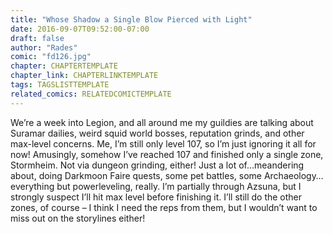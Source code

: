 ```yaml
---
title: "Whose Shadow a Single Blow Pierced with Light"
date: 2016-09-07T09:52:00-07:00
draft: false
author: "Rades"
comic: "fd126.jpg"
chapter: CHAPTERTEMPLATE
chapter_link: CHAPTERLINKTEMPLATE
tags: TAGSLISTTEMPLATE
related_comics: RELATEDCOMICTEMPLATE
---
```


We’re a week into Legion, and all around me my guildies are talking about Suramar dailies, weird squid world bosses, reputation grinds, and other max-level concerns. Me, I’m still only level 107, so I’m just ignoring it all for now! Amusingly, somehow I’ve reached 107 and finished only a single zone, Stormheim. Not via dungeon grinding, either! Just a lot of…meandering about, doing Darkmoon Faire quests, some pet battles, some Archaeology…everything but powerleveling, really. I’m partially through Azsuna, but I strongly suspect I’ll hit max level before finishing it. I’ll still do the other zones, of course – I think I need the reps from them, but I wouldn’t want to miss out on the storylines either!

